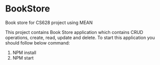 # BookStore
Book store for CS628 project using MEAN

This project contains Book Store application which contains CRUD operations, create, read, update and delete.
To start this application you should follow below command:

1. NPM install
2. NPM start
